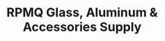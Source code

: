 ---
title: "RPMQ Glass, Aluminum & Accessories Supply"
url: /bacoor/rpmq-glass-aluminum-und-accessories-supply/
shop: Baustoffe
---